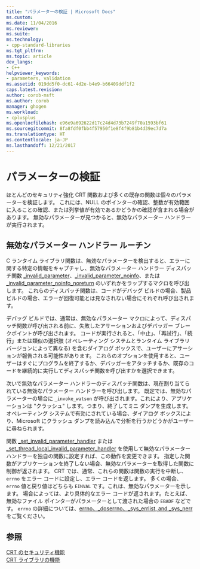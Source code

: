 ```yaml
---
title: "パラメーターの検証 | Microsoft Docs"
ms.custom: 
ms.date: 11/04/2016
ms.reviewer: 
ms.suite: 
ms.technology:
- cpp-standard-libraries
ms.tgt_pltfrm: 
ms.topic: article
dev_langs:
- C++
helpviewer_keywords:
- parameters, validation
ms.assetid: 019dd5f0-dc61-4d2e-b4e9-b66409ddf1f2
caps.latest.revision: 
author: corob-msft
ms.author: corob
manager: ghogen
ms.workload:
- cplusplus
ms.openlocfilehash: e96e9a692622d17c24d4d73b7249f70a1593bf61
ms.sourcegitcommit: 8fa8fdf0fbb4f57950f1e8f4f9b81b4d39ec7d7a
ms.translationtype: HT
ms.contentlocale: ja-JP
ms.lasthandoff: 12/21/2017
---
```

# <a name="parameter-validation"></a>パラメーターの検証
ほとんどのセキュリティ強化 CRT 関数および多くの既存の関数は個々のパラメーターを検証します。 これには、NULL のポインターの確認、整数が有効範囲に入ることの確認、または列挙値が有効であるかどうかの確認が含まれる場合があります。 無効なパラメーターが見つかると、無効なパラメーター ハンドラーが実行されます。  
  
## <a name="invalid-parameter-handler-routine"></a>無効なパラメーター ハンドラー ルーチン  
 C ランタイム ライブラリ関数は、無効なパラメーターを検出すると、エラーに関する特定の情報をキャプチャし、無効なパラメーター ハンドラー ディスパッチ関数 [_invalid_parameter](../c-runtime-library/reference/invalid-parameter-functions.md)、[_invalid_parameter_noinfo](../c-runtime-library/reference/invalid-parameter-functions.md)、または [_invalid_parameter_noinfo_noreturn](../c-runtime-library/reference/invalid-parameter-functions.md) のいずれかをラップするマクロを呼び出します。 これらのディスパッチ関数は、コードがデバッグ ビルドの場合、製品ビルドの場合、エラーが回復可能とは見なされない場合にそれぞれ呼び出されます。 
 
 デバッグ ビルドでは、通常は、無効なパラメーター マクロによって、ディスパッチ関数が呼び出される前に、失敗したアサーションおよびデバッガー ブレークポイントが呼び出されます。 コードが実行されると、「中止」、「再試行」、「続行」または類似の選択肢 (オペレーティング システムとランタイム ライブラリ バージョンによって異なる) を含むダイアログ ボックスで、ユーザーにアサーションが報告される可能性があります。 これらのオプションを使用すると、ユーザーはすぐにプログラムを終了するか、デバッガーをアタッチするか、既存のコードを継続的に実行してディスパッチ関数を呼び出すかを選択できます。 
 
 次いで無効なパラメーター ハンドラーのディスパッチ関数は、現在割り当てられている無効なパラメーター ハンドラーを呼び出します。 既定では、無効なパラメーターの場合に `_invoke_watson` が呼び出されます。これにより、アプリケーションは "クラッシュ" します。つまり、終了してミニ ダンプを生成します。 オペレーティング システムで有効にされている場合、ダイアログ ボックスにより、Microsoft にクラッシュ ダンプを読み込んで分析を行うかどうかがユーザーに尋ねられます。   
  
 関数 [_set_invalid_parameter_handler](../c-runtime-library/reference/set-invalid-parameter-handler-set-thread-local-invalid-parameter-handler.md) または [_set_thread_local_invalid_parameter_handler](../c-runtime-library/reference/set-invalid-parameter-handler-set-thread-local-invalid-parameter-handler.md) を使用して無効なパラメーター ハンドラーを独自の関数に設定すれば、この動作を変更できます。 指定した関数がアプリケーションを終了しない場合、無効なパラメーターを取得した関数に制御が返されます。 CRT では、通常、これらの関数は関数の実行を中断し、`errno` をエラー コードに設定し、エラー コードを返します。 多くの場合、`errno` 値と戻り値はどちらも `EINVAL` です。これは、無効なパラメーターを示します。 場合によっては、より具体的なエラー コードが返されます。たとえば、無効なファイル ポインターがパラメーターとして渡された場合の `EBADF` などです。 `errno` の詳細については、[errno、_doserrno、_sys_errlist, and _sys_nerr](../c-runtime-library/errno-doserrno-sys-errlist-and-sys-nerr.md) をご覧ください。  
  
## <a name="see-also"></a>参照  
 [CRT のセキュリティ機能](../c-runtime-library/security-features-in-the-crt.md)   
 [CRT ライブラリの機能](../c-runtime-library/crt-library-features.md)